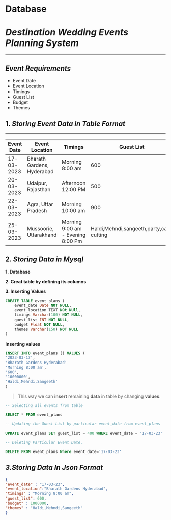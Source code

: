 # Database

# *Destination Wedding Events Planning System*
***
## *Event Requirements*
- Event Date
- Event Location
- Timings
- Guest List
- Budget
- Themes
## 1. *Storing Event Data in Table Format*
***
| Event Date | Event Location | Timings | Guest List | Budget | Themes |
|--- | ---| ---|---|---|---|
| 17-03-2023| Bharath Gardens, Hyderabad| Morning 8:00 am|600|10000000|Haldi,Mehndi,sangeeth| 
| 20-03-2023|Udaipur, Rajasthan|Afternoon 12:00 PM|500|60,00000|Mehndi,sangeeth|
| 22-03-2023|Agra, Uttar Pradesh| Morning 10:00 am|900|20000000| Haldi,Mehndi,Sangeeth,Bachelor Party|
|25-03-2023|Mussoorie, Uttarakhand| Morning 9:00 am - Evening 8:00 Pm| Haldi,Mehndi,sangeeth,party,cake cutting|

## 2. *Storing Data in Mysql*

**1. Database**

**2. Creat table by defining its columns**

**3. Inserting Values**

```sql
CREATE TABLE event_plans (
    event_date Date NOT NULL,
    event_location TEXT NOt NUll,
    timings Varchar(100) NOT NULL,
    guest_list INT NOT NULL,
    budget Float NOT NULL,
    themes Varchar(150) NOT NULL
)
```
**Inserting values**
```sql
INSERT INTO event_plans () VALUES (
'2023-03-17',
'Bharath Gardens Hyderabad'
'Morning 8:00 am',
'600',
'10000000',
'Haldi,Mehndi,Sangeeth'
)
```
>This way we can **insert** remaining **data** in table by changing **values**.

```sql
-- Selecting all events from table

SELECT * FROM event_plans
```
```sql
-- Updating the Guest List by particular event_date from event_plans

UPDATE event_plans SET guest_list = 400 WHERE event_date = '17-03-23'
```

```sql
-- Deleting Particular Event Date.

DELETE FROM event_plans Where event_date='17-03-23' 
```

## *3.Storing Data In Json Format*

```json
{
"event_date" : "17-03-23",
"event_location":"Bharath Gardens Hyderabad",
"timings" : "Morning 8:00 am",
"guest_list": 600,
"budget" : 1000000,
"themes" : "Haldi,Mehndi,Sangeeth"
}
```

